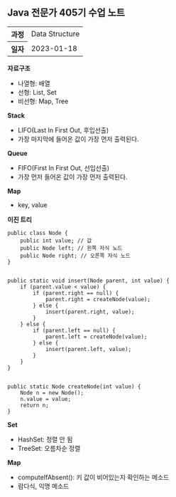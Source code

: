 ## Java 전문가 405기 수업 노트
<table>
  <tr>
    <th>과정</th>
    <td>Data Structure</td>
  </tr>
  <tr>
    <th>일자</th>
    <td>2023-01-18</td>
  </tr>
</table>

**자료구조**
* 나열형: 배열
* 선형: List, Set
* 비선형: Map, Tree

**Stack**
* LIFO(Last In First Out, 후입선출)
* 가장 마지막에 들어온 값이 가장 먼저 출력된다.

**Queue**
* FIFO(First In First Out, 선입선출)
* 가장 먼저 들어온 값이 가장 먼저 출력된다.

**Map**
* key, value

**이진 트리**

    public class Node {
        public int value; // 값
        public Node left; // 왼쪽 자식 노드
        public Node right; // 오른쪽 자식 노드
    }


    public static void insert(Node parent, int value) {
        if (parent.value < value) {
            if (parent.right == null) {
                parent.right = createNode(value);
            } else {
                insert(parent.right, value);
            }
        } else {
            if (parent.left == null) {
                parent.left = createNode(value);
            } else {
                insert(parent.left, value);
            }
        }
    }


    public static Node createNode(int value) {
        Node n = new Node();
        n.value = value;
        return n;
    }

**Set**
* HashSet: 정렬 안 됨
* TreeSet: 오름차순 정렬

**Map**
* computeIfAbsent(): 키 값이 비어있는지 확인하는 메소드
* 람다식, 익명 메소드